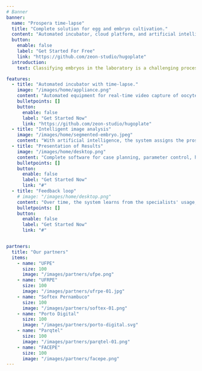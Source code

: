 ```yaml
---
# Banner
banner:
  name: "Prospera time-lapse"
  title: "Complete solution for egg and embryo cultivation."
  content: "Automated incubator, cloud platform, and artificial intelligence combined to increase the chances of pregnancy through in vitro fertilization."
  button:
    enable: false
    label: "Get Started For Free"
    link: "https://github.com/zeon-studio/hugoplate"
  introduction:
    text: Classifying embryos in the laboratory is a challenging process that takes days and relies on the expertise of the professional. Our solution combines artificial intelligence (AI) with a decision support system, while our equipment keeps the embryos safe and continuously captures photos. The AI evaluates them with the prosperity index, a quality score to assist in the laboratory's daily work. We offer automated and integrated management, with a vast database. Our business model operates on a pay-per-use basis and focuses on after-sales service.

features:
  - title: "Automated incubator with time-lapse."
    image: "/images/home/appliance.png"
    content: "Automated equipment for real-time video capture of oocytes and embryos during cultivation. Monitor temperature, humidity, pressure, and distribution of CO<sub>2</sub> and O<sub>2</sub> gases."
    bulletpoints: []
    button:
      enable: false
      label: "Get Started Now"
      link: "https://github.com/zeon-studio/hugoplate"
  - title: "Intelligent image analysis"
    image: "/images/home/segmented-embryo.jpeg"
    content: "With artificial intelligence, the system assigns the prosperity index, a quality score to the cultivated embryos, based on the entire process dynamically and fully automated."
  - title: "Presentation of Results"
    image: "/images/home/desktop.png"
    content: "Complete software for case planning, parameter control, history tracking, and real-time visualization of embryos in cultivation. All the assistance for a more accurate decision-making."
    bulletpoints: []
    button:
      enable: false
      label: "Get Started Now"
      link: "#"
  - title: "Feedback loop"
    # image: "/images/home/desktop.png"
    content: "Over time, the system learns from the specialists' usage, making the tool even more accurate and useful in the context of an assisted reproduction laboratory."
    bulletpoints: []
    button:
      enable: false
      label: "Get Started Now"
      link: "#"


partners:
  title: "Our partners"
  items:
    - name: "UFPE"
      size: 100
      image: "/images/partners/ufpe.png"
    - name: "UFRPE"
      size: 100
      image: "/images/partners/ufrpe-01.jpg"
    - name: "Softex Pernambuco"
      size: 100
      image: "/images/partners/softex-01.png"
    - name: "Porto Digital"
      size: 100
      image: "/images/partners/porto-digital.svg"
    - name: "Parqtel"
      size: 100
      image: "/images/partners/parqtel-01.png"
    - name: "FACEPE"
      size: 100
      image: "/images/partners/facepe.png"
---
```

